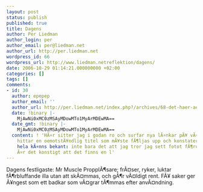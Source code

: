 ```yaml
---
layout: post
status: publish
published: true
title: Dagens
author: Per Liedman
author_login: per
author_email: per@liedman.net
author_url: http://per.liedman.net
wordpress_id: 66
wordpress_url: http://www.liedman.netreflektion/dagens/
date: 2006-10-29 01:14:21.000000000 +02:00
categories: []
tags: []
comments:
- id: 30
  author: epepep
  author_email: ''
  author_url: http://per.liedman.net/index.php?/archives/68-det-haer-aer-en-blogg.html
  date: !binary |-
    MjAwNi0xMC0zMSAyMDowMTo1MyArMDEwMA==
  date_gmt: !binary |-
    MjAwNi0xMC0zMSAyMDowMTo1MyArMDEwMA==
  content: ! 'HÃ¤r sitter jag i godan ro och surfar nya lÃ¤nkar pÃ¥ vÃ¤nners bloggar,
    hittar en oemotstÃ¥ndlig titel som mÃ¥ste fÃ¶ljas upp och konstaterar att det
    hela kÃ¤nns bekant: inte bara det att jag tror jag sett fotot fÃ¶rut, men visst
    Ã¤r det konstigt att det finns en l'
---
```

Dagens festligaste: Mr Muscle PropplÃ¶sare; frÃ¤ser, ryker, luktar fÃ¶rbluffande illa utan att skÃ¤mmas, och gÃ¶r vÃ¤ldigt rent. FÃ¥ saker ger Ã¥ngest som ett badkar som vÃ¤grar tÃ¶mmas efter anvÃ¤ndning.
